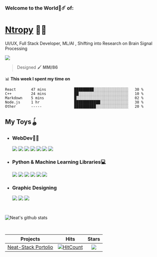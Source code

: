 
### Welcome to the World🌌☄️  of:
# [Ntropy](https://neat-stack.github.io) 🚀🚀

UI/UX, Full Stack Developer, ML/AI , Shifting into Research on Brain Signal Processing

[<img  src="./GitHub-Bio.png"></img>](https://rb.gy/efya7z)

>    Designed  🖌️ **MM/86**

📊 **This week I spent my time on**



<!--START_SECTION:waka-->
```text
React       47 mins             █████████░░░░░░░░░░░░░░░░   30 %  
C++         24 mins             ██░░░░░░░░░░░░░░░░░░░░░░░   10 % 
Markdown    5 mins              █░░░░░░░░░░░░░░░░░░░░░░░░   02 %
Node.js     1 hr                ████████████░░░░░░░░░░░░░   38 %
Other       -----               ██████████░░░░░░░░░░░░░░░   20 %
```
<!--END_SECTION:waka-->



## My Toys🪀

 - ### WebDev👨‍💻 

    <img src ="https://img.shields.io/badge/MongoDB-%234ea94b.svg?&style=for-the-badge&logo=mongodb&logoColor=white"/> <img src="https://img.shields.io/badge/express.js%20-%23404d59.svg?&style=for-the-badge"/> <img src="https://img.shields.io/badge/react%20-%2320232a.svg?&style=for-the-badge&logo=react&logoColor=%2361DAFB"/> <img src="https://img.shields.io/badge/node.js%20-%2343853D.svg?&style=for-the-badge&logo=node.js&logoColor=white"/> <img src="https://img.shields.io/badge/javascript%20-%23323330.svg?&style=for-the-badge&logo=javascript&logoColor=%23F7DF1E"> <img src="https://img.shields.io/badge/css3%20-%231572B6.svg?&style=for-the-badge&logo=css3&logoColor=white"/> <img src="https://img.shields.io/badge/html5%20-%23E34F26.svg?&style=for-the-badge&logo=html5&logoColor=white"/>       
- ### Python & Machine Learning Libraries💻 

  <img src="https://img.shields.io/badge/python%20-%2314354C.svg?&style=for-the-badge&logo=python&logoColor=white"/> <img src="https://img.shields.io/badge/pandas%20-%23150458.svg?&style=for-the-badge&logo=pandas&logoColor=white" /> <img src="https://img.shields.io/badge/-NUMPY-orange?&style=for-the-badge&logo=NumPy"> <img src="https://img.shields.io/badge/Keras%20-%23D00000.svg?&style=for-the-badge&logo=Keras&logoColor=white"/> <img src="https://img.shields.io/badge/TensorFlow%20-%23FF6F00.svg?&style=for-the-badge&logo=TensorFlow&logoColor=white"> <img src="https://img.shields.io/badge/-SELENIUM-%23?style=for-the-badge&logo="> 

- ### Graphic Designing
  <img src="https://img.shields.io/badge/adobe%20photoshop%20-%2331A8FF.svg?&style=for-the-badge&logo=adobe%20photoshop&logoColor=white"/> <img src="https://img.shields.io/badge/adobe%20illustrator%20-%23FF9A00.svg?&style=for-the-badge&logo=adobe%20illustrator&logoColor=white"/> <img src="https://img.shields.io/badge/figma%20-%23F24E1E.svg?&style=for-the-badge&logo=figma&logoColor=white"/>

<br>

![Neat's github stats](https://github-readme-stats.vercel.app/api?username=Ntropy86&show_icons=true&theme=tokyonight)




<br>

| **Projects**       | **Hits**           |**Stars**  |
| :-------------: |:-------------:| :-----:|
| [Neat-Stack Portolio](https://neat-stack.github.io)      | [![HitCount](http://hits.dwyl.com/Neat-Stack/Neat-Stack.svg)](http://hits.dwyl.com/Neat-Stack/Neat-Stack)  | <img src="https://img.shields.io/github/stars/Neat-Stack?style=for-the-badge"/> |










<!--
**Neat-Stack/Neat-Stack** is a ✨ _special_ ✨ repository because its `README.md` (this file) appears on your GitHub profile.

Here are some ideas to get you started:

- 🔭 I’m currently working on ...
- 🌱 I’m currently learning ...
- 👯 I’m looking to collaborate on ...
- 🤔 I’m looking for help with ...
- 💬 Ask me about ...
- 📫 How to reach me: ...
- 😄 Pronouns: ...
- ⚡ Fun fact: ...
-->
